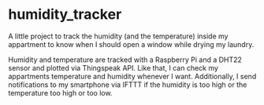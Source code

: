 # humidity_tracker
A little project to track the humidity (and the temperature) inside my appartment to know when I should open a window while drying my laundry.

Humidity and temperature are tracked with a Raspberry Pi and a DHT22 sensor and plotted via Thingspeak API. Like that, I can check my appartments temperature and humidity whenever I want. Additionally, I send notifications to my smartphone via IFTTT if the humidity is too high or the temperature too high or too low.
